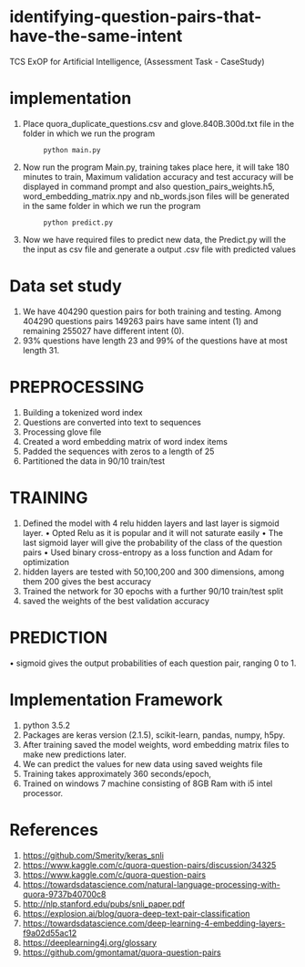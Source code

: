 # identifying-question-pairs-that-have-the-same-intent
TCS ExOP for Artificial Intelligence, (Assessment Task - CaseStudy)

# implementation
1.	Place quora_duplicate_questions.csv and glove.840B.300d.txt file in the folder in which we run the program

             python main.py

2.	Now run the program Main.py, training takes place here, it will take 180 minutes to train,
Maximum validation accuracy and test accuracy will be displayed in command prompt and also question_pairs_weights.h5, word_embedding_matrix.npy and nb_words.json files will be generated in the same folder in which we run the program

             python predict.py

3.	Now we have required files to predict new data, the Predict.py will the the input as csv file and generate a output .csv file with predicted values

# Data set study

1.  We have 404290 question pairs for both training and testing. Among 404290 questions pairs 149263 pairs have same intent (1) and remaining 255027 have different intent (0).
2.  93% questions have length 23 and 99% of the questions have at most length 31. 


# PREPROCESSING
1.	Building a tokenized word index
2.	Questions are converted into text to sequences
3.	Processing glove file
4.	Created a word embedding matrix of word index items
5.	Padded the sequences with zeros to a length of 25
6.	Partitioned the data in 90/10 train/test

# TRAINING
1.	Defined the model with 4 relu hidden layers and last layer is sigmoid layer.
•	Opted Relu as it is popular and it will not saturate easily
•	The last sigmoid layer will give the probability of the class of the question pairs
•	 Used binary cross-entropy as a loss function and Adam for optimization
2.	hidden layers are tested with 50,100,200 and 300 dimensions, among them 200 gives the best accuracy
3.	 Trained the network for 30 epochs with a further 90/10 train/test split
4.	saved the weights of the best validation accuracy

# PREDICTION
•	sigmoid gives the output probabilities of each question pair, ranging 0 to 1. 

# Implementation Framework
1.	python 3.5.2
2.	Packages are keras version (2.1.5), scikit-learn, pandas, numpy, h5py.
3.	After training saved the model weights, word embedding matrix files to make new predictions later.
4.	We can predict the values for new data using saved weights file
5.	Training takes approximately 360 seconds/epoch, 
6.  Trained on windows 7 machine consisting of 8GB Ram with i5 intel processor.

# References

1.	https://github.com/Smerity/keras_snli
2.	https://www.kaggle.com/c/quora-question-pairs/discussion/34325
3.	https://www.kaggle.com/c/quora-question-pairs
4.	https://towardsdatascience.com/natural-language-processing-with-quora-9737b40700c8
5.	http://nlp.stanford.edu/pubs/snli_paper.pdf
6.	https://explosion.ai/blog/quora-deep-text-pair-classification
7.	https://towardsdatascience.com/deep-learning-4-embedding-layers-f9a02d55ac12
8.	https://deeplearning4j.org/glossary
9.	https://github.com/gmontamat/quora-question-pairs


